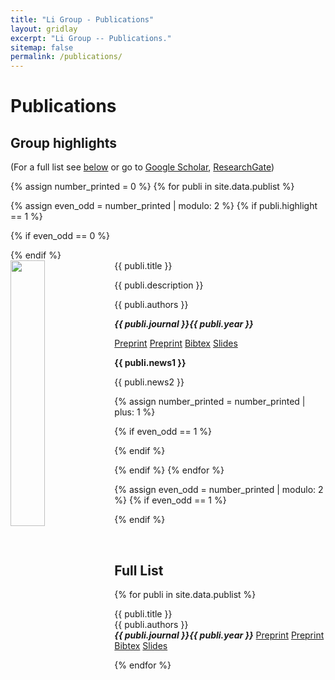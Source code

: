 ```yaml
---
title: "Li Group - Publications"
layout: gridlay
excerpt: "Li Group -- Publications."
sitemap: false
permalink: /publications/
---
```



# Publications

## Group highlights

(For a full list see [below](#full-list) or go to [Google Scholar](https://scholar.google.com/citations?user=EkwNNlAAAAAJ&hl=en), [ResearchGate](https://www.researchgate.net/profile/Can-Li-9))

{% assign number_printed = 0 %}
{% for publi in site.data.publist %}

{% assign even_odd = number_printed | modulo: 2 %}
{% if publi.highlight == 1 %}

{% if even_odd == 0 %}
<div class="row">
{% endif %}

<div class="col-sm-6 clearfix">
 <div class="well">
  <pubtit>{{ publi.title }}</pubtit>
  <img src="{{ site.url }}{{ site.baseurl }}/images/pubpic/{{ publi.image }}" class="img-responsive" width="33%" style="float: left" />
  <p>{{ publi.description }}</p>
  <p>{{ publi.authors }}</p>
  <p><strong><em>{{ publi.journal }}{{ publi.year }}</em></strong></p>
  <p> 
  <a class="btn btn-outline-primary my-1 mr-1 btn-sm" href="https://link.springer.com/article/10.1007/s10898-019-00816-8"  target="_blank" rel="noopener">Preprint</a>
    <a class="btn btn-outline-primary my-1 mr-1 btn-sm" href="/images/preprint/{{ publi.preprint }}"  target="_blank" rel="noopener">Preprint</a>
    <a class="btn btn-outline-primary my-1 mr-1 btn-sm" href="/images/bibtex/{{ publi.bibtex }}"  target="_blank" rel="noopener">Bibtex</a>
    <a class="btn btn-outline-primary my-1 mr-1 btn-sm" href="/images/slides/{{ publi.slides }}"  target="_blank" rel="noopener">Slides</a>
  </p>
  <p class="text-danger"><strong> {{ publi.news1 }}</strong></p>
  <p> {{ publi.news2 }}</p>
 </div>
</div>

{% assign number_printed = number_printed | plus: 1 %}

{% if even_odd == 1 %}
</div>
{% endif %}

{% endif %}
{% endfor %}

{% assign even_odd = number_printed | modulo: 2 %}
{% if even_odd == 1 %}
</div>
{% endif %}

<p> &nbsp; </p>


## Full List

{% for publi in site.data.publist %}

  {{ publi.title }}<br/>
  {{ publi.authors }}<br/>
  <strong><em>{{ publi.journal }}{{ publi.year }}</em></strong>
  <a class="btn btn-outline-primary my-1 mr-1 btn-sm" href="https://link.springer.com/article/10.1007/s10898-019-00816-8"  target="_blank" rel="noopener">Preprint</a>
    <a class="btn btn-outline-primary my-1 mr-1 btn-sm" href="/images/preprint/{{ publi.preprint }}"  target="_blank" rel="noopener">Preprint</a>
    <a class="btn btn-outline-primary my-1 mr-1 btn-sm" href="/images/bibtex/{{ publi.bibtex }}"  target="_blank" rel="noopener">Bibtex</a>
    <a class="btn btn-outline-primary my-1 mr-1 btn-sm" href="/images/slides/{{ publi.slides }}"  target="_blank" rel="noopener">Slides</a>
    <br/>
   

{% endfor %}

